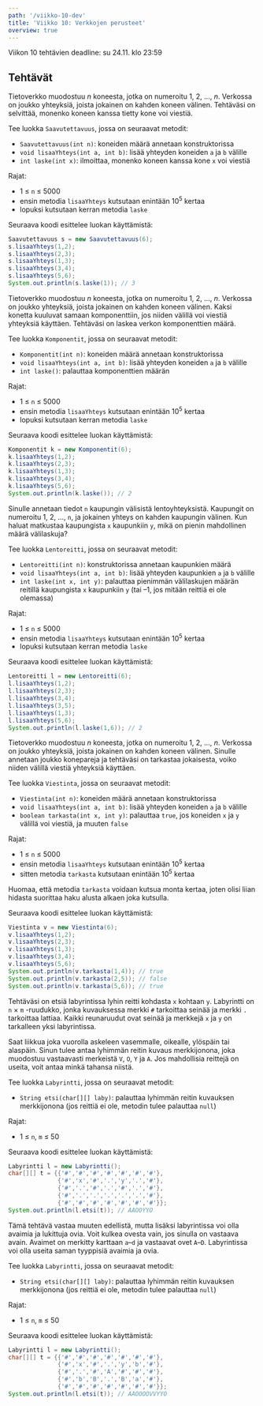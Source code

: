 ```yaml
---
path: '/viikko-10-dev'
title: 'Viikko 10: Verkkojen perusteet'
overview: true
---
```


Viikon 10 tehtävien deadline: su 24.11. klo 23:59

## Tehtävät

<programming-exercise name='1. Saavutettavuus' tmcname='viikko10-Viikko10Tehtava1'>

Tietoverkko muodostuu _n_ koneesta,
jotka on numeroitu 1, 2, ..., _n_.
Verkossa on joukko yhteyksiä,
joista jokainen on kahden koneen välinen.
Tehtäväsi on selvittää, monenko koneen kanssa
tietty kone voi viestiä.

Tee luokka `Saavutettavuus`, jossa on seuraavat metodit:

* `Saavutettavuus(int n)`: koneiden määrä annetaan konstruktorissa
* `void lisaaYhteys(int a, int b)`: lisää yhteyden koneiden `a` ja `b` välille
* `int laske(int x)`: ilmoittaa, monenko koneen kanssa kone `x` voi viestiä

Rajat:

- 1 &le; `n` &le; 5000
- ensin metodia `lisaaYhteys` kutsutaan enintään 10<sup>5</sup> kertaa
- lopuksi kutsutaan kerran metodia `laske`

Seuraava koodi esittelee luokan käyttämistä:

```java
Saavutettavuus s = new Saavutettavuus(6);
s.lisaaYhteys(1,2);
s.lisaaYhteys(2,3);
s.lisaaYhteys(1,3);
s.lisaaYhteys(3,4);
s.lisaaYhteys(5,6);
System.out.println(s.laske(1)); // 3
```

</programming-exercise>

<programming-exercise name='2. Komponentit' tmcname='viikko10-Viikko10Tehtava2'>

Tietoverkko muodostuu _n_ koneesta,
jotka on numeroitu 1, 2, ..., _n_.
Verkossa on joukko yhteyksiä,
joista jokainen on kahden koneen välinen.
Kaksi konetta kuuluvat samaan komponenttiin,
jos niiden välillä voi viestiä yhteyksiä käyttäen.
Tehtäväsi on laskea verkon komponenttien määrä.

Tee luokka `Komponentit`, jossa on seuraavat metodit:

* `Komponentit(int n)`: koneiden määrä annetaan konstruktorissa
* `void lisaaYhteys(int a, int b)`: lisää yhteyden koneiden `a` ja `b` välille
* `int laske()`: palauttaa komponenttien määrän

Rajat:

- 1 &le; `n` &le; 5000
- ensin metodia `lisaaYhteys` kutsutaan enintään 10<sup>5</sup> kertaa
- lopuksi kutsutaan kerran metodia `laske`

Seuraava koodi esittelee luokan käyttämistä:

```java
Komponentit k = new Komponentit(6);
k.lisaaYhteys(1,2);
k.lisaaYhteys(2,3);
k.lisaaYhteys(1,3);
k.lisaaYhteys(3,4);
k.lisaaYhteys(5,6);
System.out.println(k.laske()); // 2
```

</programming-exercise>

<programming-exercise name='3. Lentoreitti' tmcname='viikko10-Viikko10Tehtava3'>

Sinulle annetaan tiedot `n` kaupungin välisistä lentoyhteyksistä.
Kaupungit on numeroitu 1, 2, ..., `n`,
ja jokainen yhteys on kahden kaupungin välinen.
Kun haluat matkustaa kaupungista `x` kaupunkiin `y`,
mikä on pienin mahdollinen määrä välilaskuja?

Tee luokka `Lentoreitti`, jossa on seuraavat metodit:

* `Lentoreitti(int n)`: konstruktorissa annetaan kaupunkien määrä
* `void lisaaYhteys(int a, int b)`: lisää yhteyden kaupunkien `a` ja `b` välille
* `int laske(int x, int y)`: palauttaa pienimmän välilaskujen määrän
reitillä kaupungista `x` kaupunkiin `y`
(tai &ndash;1, jos mitään reittiä ei ole olemassa)

Rajat:

- 1 &le; `n` &le; 5000
- ensin metodia `lisaaYhteys` kutsutaan enintään 10<sup>5</sup> kertaa
- lopuksi kutsutaan kerran metodia `laske`

Seuraava koodi esittelee luokan käyttämistä:

```java
Lentoreitti l = new Lentoreitti(6);
l.lisaaYhteys(1,2);
l.lisaaYhteys(2,3);
l.lisaaYhteys(3,4);
l.lisaaYhteys(3,5);
l.lisaaYhteys(1,3);
l.lisaaYhteys(5,6);
System.out.println(l.laske(1,6)); // 2
```

</programming-exercise>

<programming-exercise name='4. Viestintä' tmcname='viikko10-Viikko10Tehtava4'>

Tietoverkko muodostuu _n_ koneesta,
jotka on numeroitu 1, 2, ..., _n_.
Verkossa on joukko yhteyksiä,
joista jokainen on kahden koneen välinen.
Sinulle annetaan joukko konepareja
ja tehtäväsi on tarkastaa jokaisesta,
voiko niiden välillä viestiä yhteyksiä käyttäen.

Tee luokka `Viestinta`, jossa on seuraavat metodit:

* `Viestinta(int n)`: koneiden määrä annetaan konstruktorissa
* `void lisaaYhteys(int a, int b)`: lisää yhteyden koneiden `a` ja `b` välille
* `boolean tarkasta(int x, int y)`: palauttaa `true`,
jos koneiden `x` ja `y` välillä voi viestiä, ja muuten `false`

Rajat:

- 1 &le; `n` &le; 5000
- ensin metodia `lisaaYhteys` kutsutaan enintään 10<sup>5</sup> kertaa
- sitten metodia `tarkasta` kutsutaan enintään 10<sup>5</sup> kertaa

Huomaa, että metodia `tarkasta` voidaan kutsua monta kertaa,
joten olisi liian hidasta suorittaa haku alusta alkaen joka kutsulla.

Seuraava koodi esittelee luokan käyttämistä:

```java
Viestinta v = new Viestinta(6);
v.lisaaYhteys(1,2);
v.lisaaYhteys(2,3);
v.lisaaYhteys(1,3);
v.lisaaYhteys(3,4);
v.lisaaYhteys(5,6);
System.out.println(v.tarkasta(1,4)); // true
System.out.println(v.tarkasta(2,5)); // false
System.out.println(v.tarkasta(5,6)); // true
```

</programming-exercise>

<programming-exercise name='5. Labyrintti I' tmcname='viikko10-Viikko10Tehtava5'>

Tehtäväsi on etsiä labyrintissa lyhin reitti kohdasta
`x` kohtaan `y`. Labyrintti on `n` &times; `m` -ruudukko,
jonka kuvauksessa merkki `#` tarkoittaa
seinää ja merkki `.` tarkoittaa lattiaa.
Kaikki reunaruudut ovat seinää ja merkkejä
`x` ja `y` on tarkalleen yksi labyrintissa.

Saat liikkua joka vuorolla askeleen vasemmalle,
oikealle, ylöspäin tai alaspäin.
Sinun tulee antaa lyhimmän reitin kuvaus merkkijonona,
joka muodostuu vastaavasti merkeistä `V`, `O`, `Y` ja `A`.
Jos mahdollisia reittejä on useita,
voit antaa minkä tahansa niistä.

Tee luokka `Labyrintti`, jossa on seuraavat metodit:

* `String etsi(char[][] laby)`: palauttaa lyhimmän reitin kuvauksen merkkijonona
(jos reittiä ei ole, metodin tulee palauttaa `null`)

Rajat:

- 1 &le; `n`, `m` &le; 50

Seuraava koodi esittelee luokan käyttämistä:

```java
Labyrintti l = new Labyrintti();
char[][] t = {{'#','#','#','#','#','#','#'},
              {'#','x','#','.','y','.','#'},
              {'#','.','#','.','#','.','#'},
              {'#','.','.','.','.','.','#'},
              {'#','#','#','#','#','#','#'}};
System.out.println(l.etsi(t)); // AAOOYYO
```

</programming-exercise>

<programming-exercise name='6. Labyrintti II' tmcname='viikko10-Viikko10Tehtava6'>

Tämä tehtävä vastaa muuten edellistä,
mutta lisäksi labyrintissa voi olla avaimia
ja lukittuja ovia.
Voit kulkea ovesta vain, jos sinulla on vastaava avain.
Avaimet on merkitty karttaan `a`&ndash;`d`
ja vastaavat ovet `A`&ndash;`D`.
Labyrintissa voi olla useita saman tyyppisiä
avaimia ja ovia.


Tee luokka `Labyrintti`, jossa on seuraavat metodit:

* `String etsi(char[][] laby)`: palauttaa lyhimmän reitin kuvauksen merkkijonona
(jos reittiä ei ole, metodin tulee palauttaa `null`)

Rajat:

- 1 &le; `n`, `m` &le; 50

Seuraava koodi esittelee luokan käyttämistä:

```java
Labyrintti l = new Labyrintti();
char[][] t = {{'#','#','#','#','#','#','#'},
              {'#','x','#','.','y','b','#'},
              {'#','.','#','A','#','#','#'},
              {'#','b','B','.','B','a','#'},
              {'#','#','#','#','#','#','#'}};
System.out.println(l.etsi(t)); // AAOOOOVVYYO
```

</programming-exercise>
